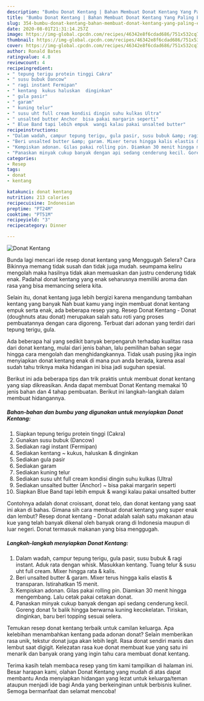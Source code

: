 ```yaml
---
description: "Bumbu Donat Kentang | Bahan Membuat Donat Kentang Yang Paling Enak"
title: "Bumbu Donat Kentang | Bahan Membuat Donat Kentang Yang Paling Enak"
slug: 354-bumbu-donat-kentang-bahan-membuat-donat-kentang-yang-paling-enak
date: 2020-08-01T21:31:14.257Z
image: https://img-global.cpcdn.com/recipes/46342e8f6cdad686/751x532cq70/donat-kentang-foto-resep-utama.jpg
thumbnail: https://img-global.cpcdn.com/recipes/46342e8f6cdad686/751x532cq70/donat-kentang-foto-resep-utama.jpg
cover: https://img-global.cpcdn.com/recipes/46342e8f6cdad686/751x532cq70/donat-kentang-foto-resep-utama.jpg
author: Ronald Bates
ratingvalue: 4.8
reviewcount: 4
recipeingredient:
- " tepung terigu protein tinggi Cakra"
- " susu bubuk Dancow"
- " ragi instant Fermipan"
- " kentang  kukus haluskan  dinginkan"
- " gula pasir"
- " garam"
- " kuning telur"
- " susu uht full cream kondisi dingin suhu kulkas Ultra"
- " unsalted butter Anchor  bisa pakai margarin seperti"
- " Blue Band tapi lebih empuk  wangi kalau pakai unsalted butter"
recipeinstructions:
- "Dalam wadah, campur tepung terigu, gula pasir, susu bubuk &amp; ragi instant. Aduk rata dengan whisk. Masukkan kentang. Tuang telur &amp; susu uht full cream. Mixer hingga rata &amp; kalis."
- "Beri unsalted butter &amp; garam. Mixer terus hingga kalis elastis &amp; transparan. Istirahatkan 15 menit."
- "Kempiskan adonan. Gilas pakai rolling pin. Diamkan 30 menit hingga mengembang. Lalu cetak pakai cetakan donat."
- "Panaskan minyak cukup banyak dengan api sedang cenderung kecil. Goreng donat 1x balik hingga berwarna kuning kecokelatan. Tiriskan, dinginkan, baru beri topping sesuai selera."
categories:
- Resep
tags:
- donat
- kentang

katakunci: donat kentang 
nutrition: 213 calories
recipecuisine: Indonesian
preptime: "PT24M"
cooktime: "PT51M"
recipeyield: "3"
recipecategory: Dinner

---
```



![Donat Kentang](https://img-global.cpcdn.com/recipes/46342e8f6cdad686/751x532cq70/donat-kentang-foto-resep-utama.jpg)

Bunda lagi mencari ide resep donat kentang yang Menggugah Selera? Cara Bikinnya memang tidak susah dan tidak juga mudah. seumpama keliru mengolah maka hasilnya tidak akan memuaskan dan justru cenderung tidak enak. Padahal donat kentang yang enak seharusnya memiliki aroma dan rasa yang bisa memancing selera kita.

Selain itu, donat kentang juga lebih bergizi karena mengandung tambahan kentang yang banyak Nah buat kamu yang ingin membuat donat kentang empuk serta enak, ada beberapa resep yang. Resep Donat Kentang - Donat (doughnuts atau donat) merupakan salah satu roti yang proses pembuatannya dengan cara digoreng. Terbuat dari adonan yang terdiri dari tepung terigu, gula.

Ada beberapa hal yang sedikit banyak berpengaruh terhadap kualitas rasa dari donat kentang, mulai dari jenis bahan, lalu pemilihan bahan segar hingga cara mengolah dan menghidangkannya. Tidak usah pusing jika ingin menyiapkan donat kentang enak di mana pun anda berada, karena asal sudah tahu triknya maka hidangan ini bisa jadi suguhan spesial.


Berikut ini ada beberapa tips dan trik praktis untuk membuat donat kentang yang siap dikreasikan. Anda dapat membuat Donat Kentang memakai 10 jenis bahan dan 4 tahap pembuatan. Berikut ini langkah-langkah dalam membuat hidangannya.

<!--inarticleads1-->

##### Bahan-bahan dan bumbu yang digunakan untuk menyiapkan Donat Kentang:

1. Siapkan  tepung terigu protein tinggi (Cakra)
1. Gunakan  susu bubuk (Dancow)
1. Sediakan  ragi instant (Fermipan)
1. Sediakan  kentang ~ kukus, haluskan &amp; dinginkan
1. Sediakan  gula pasir
1. Sediakan  garam
1. Sediakan  kuning telur
1. Sediakan  susu uht full cream kondisi dingin suhu kulkas (Ultra)
1. Sediakan  unsalted butter (Anchor) ~ bisa pakai margarin seperti
1. Siapkan  Blue Band tapi lebih empuk &amp; wangi kalau pakai unsalted butter


Contohnya adalah donat croissant, donat telo, dan donat kentang yang saat ini akan di bahas. Gimana sih cara membuat donat kentang yang super enak dan lembut? Resep donat kentang - Donat adalah salah satu makanan atau kue yang telah banyak dikenal oleh banyak orang di Indonesia maupun di luar negeri. Donat termasuk makanan yang bisa menggugah. 

<!--inarticleads2-->

##### Langkah-langkah menyiapkan Donat Kentang:

1. Dalam wadah, campur tepung terigu, gula pasir, susu bubuk &amp; ragi instant. Aduk rata dengan whisk. Masukkan kentang. Tuang telur &amp; susu uht full cream. Mixer hingga rata &amp; kalis.
1. Beri unsalted butter &amp; garam. Mixer terus hingga kalis elastis &amp; transparan. Istirahatkan 15 menit.
1. Kempiskan adonan. Gilas pakai rolling pin. Diamkan 30 menit hingga mengembang. Lalu cetak pakai cetakan donat.
1. Panaskan minyak cukup banyak dengan api sedang cenderung kecil. Goreng donat 1x balik hingga berwarna kuning kecokelatan. Tiriskan, dinginkan, baru beri topping sesuai selera.


Temukan resep donat kentang terbaik untuk camilan keluarga. Apa kelebihan menambahkan kentang pada adonan donat? Selain memberikan rasa unik, tekstur donat juga akan lebih legit. Rasa donat sendiri manis dan lembut saat digigit. Kelezatan rasa kue donat membuat kue yang satu ini menarik dan banyak orang yang ingin tahu cara membuat donat kentang. 

Terima kasih telah membaca resep yang tim kami tampilkan di halaman ini. Besar harapan kami, olahan Donat Kentang yang mudah di atas dapat membantu Anda menyiapkan hidangan yang lezat untuk keluarga/teman ataupun menjadi ide bagi Anda yang berkeinginan untuk berbisnis kuliner. Semoga bermanfaat dan selamat mencoba!
